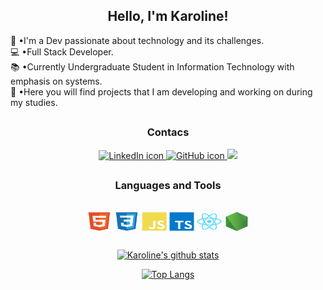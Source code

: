 <h2 align='center'>Hello, I'm Karoline! </h2>

<p>
  💙 •I'm a Dev passionate about technology and its challenges.<br>
  💻 •Full Stack Developer.<br>
  📚 •Currently Undergraduate Student in Information Technology with emphasis on systems.<br>
  📌 •Here you will find projects that I am developing and working on during my studies.<br>
</p>

##

<h3 align='center'>Contacs</h3>

<p align="center">
    <a href="https://linkedin.com/in/karoline-fonseca">
        <img src="https://img.shields.io/badge/LinkedIn-0077B5?style=for-the-badge&logo=linkedin&logoColor=white" alt="LinkedIn icon" >
    </a>
    <a href="https://github.com/kafonseca14">
        <img src="https://img.shields.io/badge/GitHub-100000?style=for-the-badge&logo=github&logoColor=white" alt="GitHub icon" >
    </a>
    <a href="mailto:maycon_douglasds@hotmail.com" target="_blank"><img src="https://img.shields.io/badge/Microsoft_Outlook-0078D4?style=for-the-badge&logo=microsoft-outlook&logoColor=white" target="_blank">
    </a>
<p>

##

<h3 align="center">Languages and Tools</h3>
<div style="display: inline_block" align='center'><br>
  <img align="center" alt="HTML" height="30" width="40" src="https://raw.githubusercontent.com/devicons/devicon/master/icons/html5/html5-original.svg">
  <img align="center" alt="CSS" height="30" width="40" src="https://raw.githubusercontent.com/devicons/devicon/master/icons/css3/css3-original.svg">
  <img align="center" alt="Js" height="30" width="40" src="https://raw.githubusercontent.com/devicons/devicon/master/icons/javascript/javascript-plain.svg">
  <img align="center" alt="TypeScript" height="30" width="40" src="https://raw.githubusercontent.com/devicons/devicon/master/icons/typescript/typescript-original.svg">
  <img align="center" alt="React" height="30" width="40" src="https://raw.githubusercontent.com/devicons/devicon/master/icons/react/react-original.svg">
  <img align="center" alt="NodeJs" height="30" width="40" src="https://raw.githubusercontent.com/devicons/devicon/master/icons/nodejs/nodejs-original.svg">
</div>

##

<div align='center'>
  
   [![Karoline's github stats](https://github-readme-stats.vercel.app/api?username=kafonseca14&show_icons=true&theme=react)](https://github.com/kafonseca14/github-readme-stats)

   [![Top Langs](https://github-readme-stats.vercel.app/api/top-langs/?username=kafonseca14&layout=compact&show_icons=true&theme=react)](https://github.com/kafonseca14/github-readme-stats)
</div>
 

